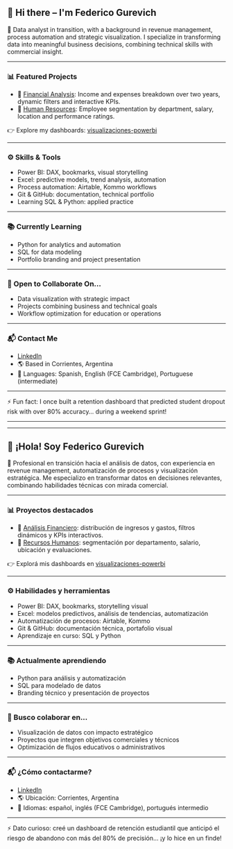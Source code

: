 ## 👋 Hi there – I'm Federico Gurevich

🎯 Data analyst in transition, with a background in revenue management, process automation and strategic visualization. I specialize in transforming data into meaningful business decisions, combining technical skills with commercial insight.

---

### 📊 Featured Projects

- 🔎 [Financial Analysis](https://github.com/fedegure/visualizaciones-powerbi/tree/main/Proyecto%20Analisis%20Financiero): Income and expenses breakdown over two years, dynamic filters and interactive KPIs.
- 👥 [Human Resources](https://github.com/fedegure/visualizaciones-powerbi/tree/main/Proyecto%20RRHH): Employee segmentation by department, salary, location and performance ratings.

👉 Explore my dashboards: [visualizaciones-powerbi](https://github.com/fedegure/visualizaciones-powerbi)

---

### ⚙️ Skills & Tools

- Power BI: DAX, bookmarks, visual storytelling
- Excel: predictive models, trend analysis, automation
- Process automation: Airtable, Kommo workflows
- Git & GitHub: documentation, technical portfolio
- Learning SQL & Python: applied practice

---

### 📚 Currently Learning

- Python for analytics and automation
- SQL for data modeling
- Portfolio branding and project presentation

---

### 🤝 Open to Collaborate On...

- Data visualization with strategic impact
- Projects combining business and technical goals
- Workflow optimization for education or operations

---

### 📬 Contact Me

- [LinkedIn](https://www.linkedin.com/in/federicogurevich)
- 🌎 Based in Corrientes, Argentina
- 🧠 Languages: Spanish, English (FCE Cambridge), Portuguese (intermediate)

---

⚡ Fun fact: I once built a retention dashboard that predicted student dropout risk with over 80% accuracy… during a weekend sprint!

---

---

## 👋 ¡Hola! Soy Federico Gurevich

🎯 Profesional en transición hacia el análisis de datos, con experiencia en revenue management, automatización de procesos y visualización estratégica. Me especializo en transformar datos en decisiones relevantes, combinando habilidades técnicas con mirada comercial.

---

### 📊 Proyectos destacados

- 🔎 [Análisis Financiero](https://github.com/fedegure/visualizaciones-powerbi/tree/main/Proyecto%20Analisis%20Financiero): distribución de ingresos y gastos, filtros dinámicos y KPIs interactivos.
- 👥 [Recursos Humanos](https://github.com/fedegure/visualizaciones-powerbi/tree/main/Proyecto%20RRHH): segmentación por departamento, salario, ubicación y evaluaciones.

👉 Explorá mis dashboards en [visualizaciones-powerbi](https://github.com/fedegure/visualizaciones-powerbi)

---

### ⚙️ Habilidades y herramientas

- Power BI: DAX, bookmarks, storytelling visual
- Excel: modelos predictivos, análisis de tendencias, automatización
- Automatización de procesos: Airtable, Kommo
- Git & GitHub: documentación técnica, portafolio visual
- Aprendizaje en curso: SQL y Python

---

### 📚 Actualmente aprendiendo

- Python para análisis y automatización
- SQL para modelado de datos
- Branding técnico y presentación de proyectos

---

### 🤝 Busco colaborar en...

- Visualización de datos con impacto estratégico
- Proyectos que integren objetivos comerciales y técnicos
- Optimización de flujos educativos o administrativos

---

### 📬 ¿Cómo contactarme?

- [LinkedIn](https://www.linkedin.com/in/federicogurevich)
- 🌎 Ubicación: Corrientes, Argentina
- 🧠 Idiomas: español, inglés (FCE Cambridge), portugués intermedio

---

⚡ Dato curioso: creé un dashboard de retención estudiantil que anticipó el riesgo de abandono con más del 80% de precisión… ¡y lo hice en un finde!
